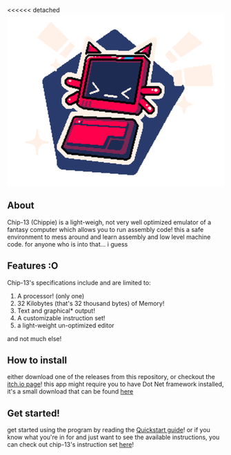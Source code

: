 <<<<<< detached
![thumbnail trans.png](Images/thumbnail%20trans.png)

## About
Chip-13 (Chippie) is a light-weigh, not very well optimized emulator of a fantasy computer which allows you to run assembly code!
this a safe environment to mess around and learn assembly and low level machine code. for anyone who is into that... i guess

## Features :O
Chip-13's specifications include and are limited to:
  1. A processor! (only one)
  2. 32 Kilobytes (that's 32 thousand bytes) of Memory!
  3. Text and graphical* output!
  4. A customizable instruction set!
  5. a light-weight un-optimized editor

and not much else!

## How to install
either download one of the releases from this repository, or checkout the [itch.io page](https://pixelhole.itch.io/chippie)!
this app might require you to have Dot Net framework installed, it's a small download that can be found [here](https://dotnet.microsoft.com/en-us/download/dotnet-framework)

## Get started!
get started using the program by reading the [Quickstart guide](Documentation/Quickstart.md)!
or if you know what you're in for and just want to see the available instructions, you can check out chip-13's instruction set [here](Documentation/instructions/Instructions.md)!
